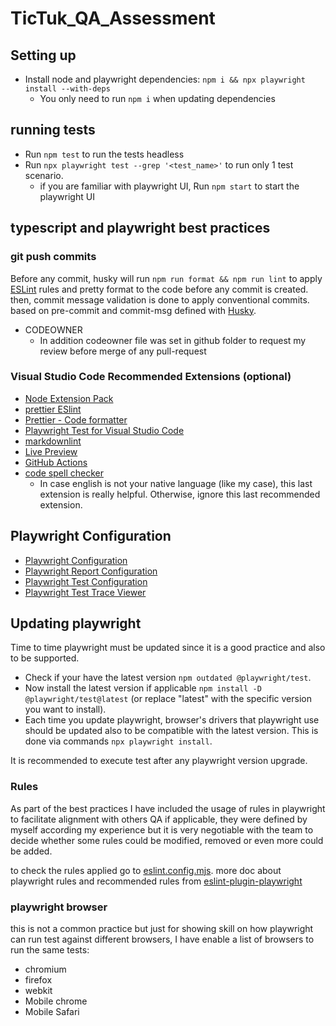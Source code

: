 # TicTuk_QA_Assessment

## Setting up

- Install node and playwright dependencies: `npm i && npx playwright install --with-deps`
  - You only need to run `npm i` when updating dependencies

## running tests

- Run `npm test` to run the tests headless
- Run `npx playwright test --grep '<test_name>'` to run only 1 test scenario.
  - if you are familiar with playwright UI, Run `npm start` to start the playwright UI

## typescript and playwright best practices

### git push commits

Before any commit, husky will run `npm run format && npm run lint` to apply [ESLint](https://eslint.org/) rules and pretty format to the code before any commit is created. then, commit message validation is done to apply conventional commits. based on pre-commit and commit-msg defined with [Husky](https://typicode.github.io/husky/).

- CODEOWNER
  - In addition codeowner file was set in github folder to request my review before merge of any pull-request

### Visual Studio Code Recommended Extensions (optional)

- [Node Extension Pack](https://marketplace.visualstudio.com/items?itemName=waderyan.nodejs-extension-pack)
- [prettier ESlint](https://marketplace.visualstudio.com/items?itemName=rvest.vs-code-prettier-eslint)
- [Prettier - Code formatter](https://marketplace.visualstudio.com/items?itemName=esbenp.prettier-vscode)
- [Playwright Test for Visual Studio Code](https://marketplace.visualstudio.com/items?itemName=ms-playwright.playwright)
- [markdownlint](https://marketplace.visualstudio.com/items?itemName=DavidAnson.vscode-markdownlint)
- [Live Preview](https://marketplace.visualstudio.com/items?itemName=ms-vscode.live-server)
- [GitHub Actions](https://marketplace.visualstudio.com/items?itemName=GitHub.vscode-github-actions)
- [code spell checker](https://marketplace.visualstudio.com/items?itemName=streetsidesoftware.code-spell-checker)
  - In case english is not your native language (like my case), this last extension is really helpful. Otherwise, ignore this last recommended extension.

## Playwright Configuration

- [Playwright Configuration](https://playwright.dev/docs/test-configuration.)
- [Playwright Report Configuration](https://playwright.dev/docs/test-reporters)
- [Playwright Test Configuration](https://playwright.dev/docs/api/class-testoptions)
- [Playwright Test Trace Viewer](https://playwright.dev/docs/trace-viewer)

## Updating playwright

Time to time playwright must be updated since it is a good practice and also to be supported.

- Check if your have the latest version `npm outdated @playwright/test`.
- Now install the latest version if applicable `npm install -D @playwright/test@latest` (or replace "latest" with the specific version you want to install).
- Each time you update playwright, browser's drivers that playwright use should be updated also to be compatible with the latest version. This is done via commands `npx playwright install`.

It is recommended to execute test after any playwright version upgrade.

### Rules

As part of the best practices I have included the usage of rules in playwright to facilitate alignment with others QA if applicable, they were defined by myself according my experience but it is very negotiable with the team to decide whether some rules could be modified, removed or even more could be added.

to check the rules applied go to [eslint.config.mjs](eslint.config.mjs).
more doc about playwright rules and recommended rules from [eslint-plugin-playwright](https://github.com/playwright-community/eslint-plugin-playwright#readme)

### playwright browser

this is not a common practice but just for showing skill on how playwright can run test against different browsers, I have enable a list of browsers to run the same tests:
- chromium
- firefox
- webkit
- Mobile chrome
- Mobile Safari
